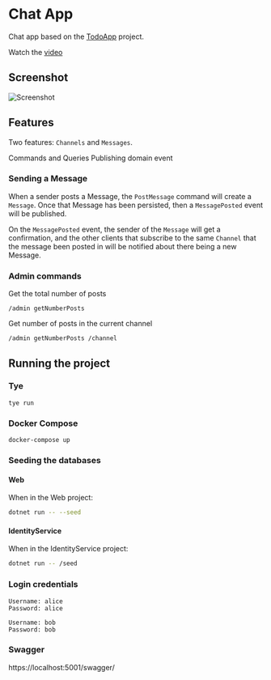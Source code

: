 # Chat App

Chat app based on the [TodoApp](https://github.com/marinasundstrom/todo-app) project.

Watch the [video](https://youtu.be/e1RcKaZ2TSk)

## Screenshot

![Screenshot](/images/screenshot.png)

## Features

Two features: ```Channels``` and ```Messages```.

Commands and Queries
Publishing domain event
### Sending a Message

When a sender posts a Message, the ```PostMessage``` command will create a ``Message``. Once that Message has been persisted, then a ```MessagePosted``` event will be published. 

On the ```MessagePosted``` event, the sender of the ``Message`` will get a confirmation, and the other clients that subscribe to the same ```Channel``` that the message been posted in will be notified about there being a new Message.

### Admin commands

Get the total number of posts

```
/admin getNumberPosts
```

Get number of posts in the current channel

```
/admin getNumberPosts /channel
```

## Running the project

### Tye

```
tye run
```

### Docker Compose

```
docker-compose up
```

### Seeding the databases

#### Web

When in the Web project:

```sh
dotnet run -- --seed
```

#### IdentityService

When in the IdentityService project:

```sh
dotnet run -- /seed
```

### Login credentials

```
Username: alice 
Password: alice

Username: bob 
Password: bob
```

### Swagger

https://localhost:5001/swagger/